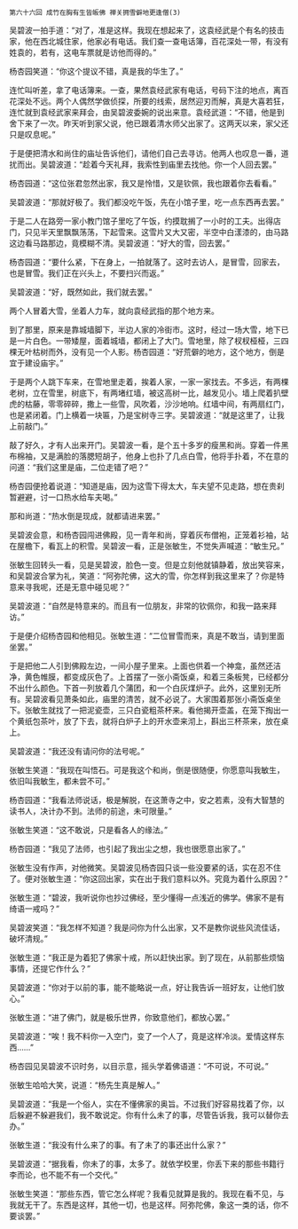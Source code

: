     第六十六回 成竹在胸有生皆皈佛 禅关拥雪僻地更逢僧(3) 

   吴碧波一拍手道：“对了，准是这样。我现在想起来了，这袁经武是个有名的技击家，他在西北城住家，他家必有电话。我们查一查电话簿，百花深处一带，有没有姓袁的，若有，这电车票就是访他而得的。”

   杨杏园笑道：“你这个提议不错，真是我的华生了。”

   连忙叫听差，拿了电话簿来。一查，果然袁经武家有电话，号码下注的地点，离百花深处不远。两个人偶然学做侦探，所要的线索，居然迎刃而解，真是大喜若狂，连忙就到袁经武家来拜会，由吴碧波委婉的说出来意。袁经武道：“不错，他是到舍下来了一次。昨天听到家父说，他已跟着清水师父出家了。这两天以来，家父还只是叹息呢。”

   于是便把清水和尚住的庙址告诉他们，请他们自己去寻访。他两人也叹息一番，道扰而出。吴碧波道：“趁着今天礼拜，我索性到庙里去找他。你一个人回去罢。”

   杨杏园道：“这位张君忽然出家，我又是怜惜，又是钦佩，我也跟着你去看看。”

   吴碧波道：“那就好极了。我们都没吃午饭，先在小馆子里，吃一点东西再去罢。”

   于是二人在路旁一家小教门馆子里吃了午饭，约摸耽搁了一小时的工夫。出得店门，只见半天里飘飘荡荡，下起雪来。这雪片又大又密，半空中白漾漆的，由马路这边看马路那边，竟模糊不清。吴碧波道：“好大的雪，回去罢。”

   杨杏园道：“要什么紧，下在身上，一拍就落了。这时去访人，是冒雪，回家去，也是冒雪。我们正在兴头上，不要扫兴而返。”

   吴碧波道：“好，既然如此，我们就去罢。”

   两个人冒着大雪，坐着人力车，就向袁经武指的那个地方来。

   到了那里，原来是靠城墙脚下，半边人家的冷街市。这时，经过一场大雪，地下已是一片白色。一带矮屋，面着城墙，都闭上了大门。雪地里，除了杈杈桠桠，三四棵无叶枯树而外，没有见一个人影。杨杏园道：“好荒僻的地方，这个地方，倒是宜于建设庙宇。”

   于是两个人跳下车来，在雪地里走着，挨着人家，一家一家找去。不多远，有两棵老树，立在雪里，树底下，有两堵红墙，被这高树一比，越发见小。墙上爬着扒壁虎的枯藤，零零碎碎，撒上一些雪，风吹着，沙沙地响。红墙中间，有两扇红门，也是紧闭着。门上横着一块匾，乃是宝树寺三字。吴碧波道：“就是这里了，让我上前敲门。”

   敲了好久，才有人出来开门。吴碧波一看，是个五十多岁的瘦黑和尚。穿着一件黑布棉袖，又是满脸的落腮短胡子，他身上也扑了几点白雪，他将手扑着，不在意的问道：“我们这里是庙，二位走错了吧？”

   杨杏园便抢着说道：“知道是庙，因为这雪下得太大，车夫望不见走路，想在贵刹暂避避，讨一口热水给车夫喝。”

   那和尚道：“热水倒是现成，就都请进来罢。”

   吴碧波会意，和杨杏园闯进佛殿，见一青年和尚，穿着灰布僧袍，正笼着衫袖，站在屋檐下，看瓦上的积雪。吴碧波一看，正是张敏生，不觉失声喊道：“敏生兄。”

   张敏生回转头一看，见是吴碧波，脸色一变。但是立刻他就镇静着，放出笑容来，和吴碧波合掌为礼，笑道：“阿弥陀佛，这大的雪，你怎样到我这里来了？你是特意来寻我呢，还是无意中碰见呢？”

   吴碧波道：“自然是特意来的。而且有一位朋友，非常的钦佩你，和我一路来拜访。”

   于是便介绍杨杏园和他相见。张敏生道：“二位冒雪而来，真是不敢当，请到里面坐罢。”

   于是把他二人引到佛殿左边，一间小屋子里来。上面也供着一个神龛，虽然还洁净，黄色帷膜，都变成灰色了。上首摆了一张小斋饭桌，和着三条板凳，已经都分不出什么颜色。下首一列放着几个蒲团，和一个白灰煤炉子。此外，这里别无所有。吴碧波看见萧条如此，庙里的清苦，就不必说了。大家围着那张小斋饭桌坐下。张敏生就找了一把泥瓷壶，三只白瓷粗茶杯来。看他揭开壶盖，在笼下掏出一个黄纸包茶叶，放了下去，就将白炉子上的开水壶来沏上，斟出三杯茶来，放在桌上。

   吴碧波道：“我还没有请问你的法号呢。”

   张敏生笑道：“我现在叫悟石。可是我这个和尚，倒是很随便，你愿意叫我敏生，依旧叫我敏生，都未尝不可。”

   杨杏园道：“我看法师说话，极是解脱，在这萧寺之中，安之若素，没有大智慧的读书人，决计办不到。法师的前途，未可限量。”

   张敏生笑道：“这不敢说，只是看各人的缘法。”

   杨杏园道：“我见了法师，也引起了我出尘之想，我也很愿意出家了。”

   张敏生没有作声，对他微笑。吴碧波见杨杏园只谈一些没要紧的话，实在忍不住了。便对张敏生道：“你这回出家，实在出于我们意料以外。究竟为着什么原因？”

   张敏生道：“碧波，我听说你也抄过佛经，至少懂得一点浅近的佛学。佛家不是有绮语一戒吗？”

   吴碧波笑道：“我怎样不知道？我是问你为什么出家，又不是教你说些风流佳话，破坏清规。”

   张敏生道：“我正是为着犯了佛家十戒，所以赶快出家。到了现在，从前那些烦恼事情，还提它作什么？”

   吴碧波道：“你对于以前的事，能不能略说一点，好让我告诉一班好友，让他们放心。”

   张敏生道：“进了佛门，就是极乐世界，你致意他们，都放心罢。”

   吴碧波道：“唉！我不料你一入空门，变了一个人了，竟是这样冷淡。爱情这样东西……”

   杨杏园见吴碧波不识时务，以目示意，摇头学着佛语道：“不可说，不可说。”

   张敏生哈哈大笑，说道：“杨先生真是解人。”

   吴碧波道：“我是一个俗人，实在不懂佛家的奥旨。不过我们好容易找着了你，以后躲避不躲避我们，我不敢说定。你有什么未了的事，尽管告诉我，我可以替你去办。”

   张敏生道：“我没有什么来了的事。有了未了的事还出什么家？”

   吴碧波道：“据我看，你未了的事，太多了。就依学校里，你丢下来的那些书籍行李而论，也不能不有一个交代。”

   张敏生笑道：“那些东西，管它怎么样呢？我看见就算是我的。我现在看不见，与我就无干了。东西是这样，其他一切，也是这样。阿弥陀佛，象这一类的话，你不要谈罢。”

